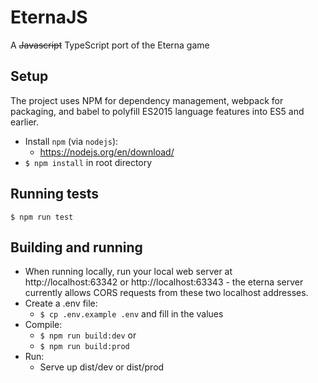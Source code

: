 # EternaJS

A ~~Javascript~~ TypeScript port of the Eterna game

## Setup

The project uses NPM for dependency management, webpack for packaging, and babel to polyfill ES2015 language features into ES5 and earlier.

* Install `npm` (via `nodejs`): 
    - https://nodejs.org/en/download/
* `$ npm install` in root directory

## Running tests

`$ npm run test`

## Building and running

* When running locally, run your local web server at http://localhost:63342 or http://localhost:63343 - the eterna server currently allows CORS requests from these two localhost addresses.
* Create a .env file:
    - `$ cp .env.example .env` and fill in the values
* Compile:
    - `$ npm run build:dev` or
    - `$ npm run build:prod`
* Run:
    - Serve up dist/dev or dist/prod

